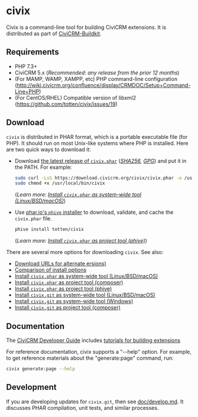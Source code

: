 # civix

Civix is a command-line tool for building CiviCRM extensions. It is distributed as part of [CiviCRM-Buildkit](https://github.com/civicrm/civicrm-buildkit).

## Requirements

* PHP 7.3+
* CiviCRM 5.x (*Recommended: any release from the prior 12 months*)
* (For MAMP, WAMP, XAMPP, etc) PHP command-line configuration (http://wiki.civicrm.org/confluence/display/CRMDOC/Setup+Command-Line+PHP)
* (For CentOS/RHEL) Compatible version of libxml2 (https://github.com/totten/civix/issues/19)

## Download

`civix` is distributed in PHAR format, which is a portable executable file (for PHP). It should run on most Unix-like systems where PHP is installed.
Here are two quick ways to download it:

* Download [the latest release of `civix.phar`](https://download.civicrm.org/civix/civix.phar) (*[SHA256](https://download.civicrm.org/civix/civix.SHA256SUMS),
  [GPG](https://download.civicrm.org/civix/civix.phar.asc)*) and put it in the PATH. For example:

    ```bash
    sudo curl -LsS https://download.civicrm.org/civix/civix.phar -o /usr/local/bin/civix
    sudo chmod +x /usr/local/bin/civix
    ```

    (*Learn more: [Install `civix.phar` as system-wide tool (Linux/BSD/macOS)](#phar-unix)*)

* Use [phar.io's `phive` installer](https://phar.io/) to download, validate, and cache the `civix.phar` file.

    ```bash
    phive install totten/civix
    ```

    (*Learn more: [Install `civix.phar` as project tool (phive)](#phar-phive)*)

There are several more options for downloading `civix`. See also:

* [Download URLs for alternate ersions)](doc/download.md#urls)
* [Comparison of install options](doc/download.md#comparison)
* [Install `civix.phar` as system-wide tool (Linux/BSD/macOS)](doc/download.md#phar-unix)
* [Install `civix.phar` as project tool (composer)](doc/download.md#phar-composer)
* [Install `civix.phar` as project tool (phive)](doc/download.md#phar-phive)
* [Install `civix.git` as system-wide tool (Linux/BSD/macOS)](doc/download.md#src-unix)
* [Install `civix.git` as system-wide tool (Windows)](doc/download.md#src-win)
* [Install `civix.git` as project tool (composer)](doc/download.md#src-composer)

## Documentation

The [CiviCRM Developer Guide](https://docs.civicrm.org/dev/en/latest/) includes [tutorials for building extensions](https://docs.civicrm.org/dev/en/latest/extensions/civix/)

For reference documentation, civix supports a "--help" option.  For example,
to get reference materials about the "generate:page" command, run:

```bash
civix generate:page --help
```

## Development

If you are developing updates for `civix.git`, then see [doc/develop.md](doc/develop.md). It discusses PHAR compilation, unit tests, and similar processes.
